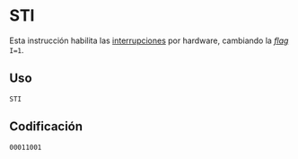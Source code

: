 # STI

Esta instrucción habilita las [interrupciones](../cpu#interrupciones) por hardware, cambiando la [_flag_](../cpu#flags) `I=1`.

## Uso

```vonsim
STI
```

## Codificación

`00011001`
